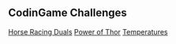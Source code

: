 ## CodinGame Challenges

[Horse Racing Duals](https://www.codingame.com/ide/puzzle/horse-racing-duals)
[Power of Thor](https://www.codingame.com/multiplayer/codegolf/power-of-thor)
[Temperatures](https://www.codingame.com/multiplayer/codegolf/temperature-code-golf)
